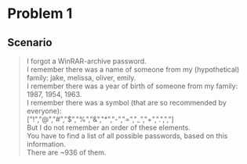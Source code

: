 # Problem 1
Scenario
---
> I forgot a WinRAR-archive password.  
> I remember there was a name of someone from my (hypothetical) family: jake, melissa, oliver, emily.  
> I remember there was a year of birth of someone from my family: 1987, 1954, 1963.  
> I remember there was a symbol (that are so recommended by everyone):  
> ["!","@","#","$","%","&","*","-","=","_","+",".",","]  
> But I do not remember an order of these elements.  
> You have to find a list of all possible passwords, based on this information.  
> There are ~936 of them.  